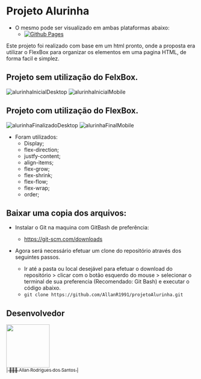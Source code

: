 # Projeto Alurinha

-	O mesmo pode ser visualizado em ambas plataformas abaixo:
	-	[![Github Pages](https://img.shields.io/badge/github%20pages-121013?style=for-the-badge&logo=github&logoColor=white)](https://allanr1991.github.io/projetoAlurinha/)

Este projeto foi realizado com base em um html pronto, onde a proposta era utilizar o FlexBox para organizar os elementos em uma pagina HTML, de forma facil e simplez.

## Projeto sem utilização do FelxBox.

![alurinhaInicialDesktop](https://github.com/AllanR1991/projetoAlurinha/assets/22855740/94d74002-9dac-485a-9988-44300a3c14be)
![alurinhaInicialMobile](https://github.com/AllanR1991/projetoAlurinha/assets/22855740/5883a62a-b6dc-4ebf-a8e0-c3b039a79b47)

## Projeto com utilização do FlexBox.
![alurinhaFinalizadoDesktop](https://github.com/AllanR1991/projetoAlurinha/assets/22855740/b449abb8-d97d-484a-87bc-84d957360b07)
![alurinhaFinalMobile](https://github.com/AllanR1991/projetoAlurinha/assets/22855740/38511199-bb9a-4d7c-b522-05880e62582f)

- Foram utilizados: 
  - Display;
  - flex-direction;
  - justfy-content;
  - align-items;
  - flex-grow;
  - flex-shrink;
  - flex-flow;
  - flex-wrap;
  - order;

## Baixar uma copia dos arquivos:

-	Instalar o Git na maquina com GitBash de preferência:
	-	https://git-scm.com/downloads

-	Agora será necessário efetuar um clone do repositório através dos seguintes passos.
	-	Ir até a pasta ou local desejável para efetuar o download do repositório > clicar com o botão esquerdo do mouse > selecionar o terminal de sua preferencia (Recomendado: Git Bash) e executar o código abaixo.
	-	``` git clone https://github.com/AllanR1991/projetoAlurinha.git ```

## Desenvolvedor
[<img src="https://avatars.githubusercontent.com/u/22855740?s=400&u=18f7e6c6ceab8750ca660ee88fa05cf8d622b025&v=4" width=115><br><sub>| 🙋🏼‍♂️ Allan Rodrigues dos Santos |</sub>](https://github.com/AllanR1991) 
